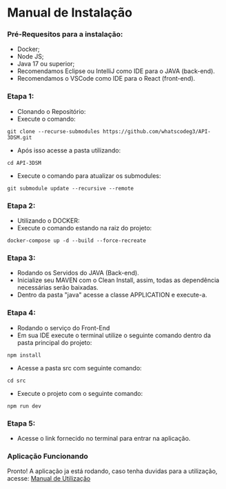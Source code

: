 
# Manual de Instalação

### Pré-Requesitos para a instalação:
- Docker; <br>
- Node JS; <br>
- Java 17 ou superior;<br>
- Recomendamos Eclipse ou IntelliJ como IDE para o JAVA (back-end).
- Recomendamos o VSCode como IDE para o React (front-end).

        
### Etapa 1:
- Clonando o Repositório:
- Execute o comando:
```
git clone --recurse-submodules https://github.com/whatscodeg3/API-3DSM.git
```
- Após isso acesse a pasta utilizando:
```
cd API-3DSM
```
- Execute o comando para atualizar os submodules:
```
git submodule update --recursive --remote
```

### Etapa 2:
- Utilizando o DOCKER:
- Execute o comando estando na raiz do projeto:
```
docker-compose up -d --build --force-recreate
```


### Etapa 3:
- Rodando os Servidos do JAVA (Back-end).
- Inicialize seu MAVEN com o Clean Install, assim, todas as dependência necessárias serão baixadas.
- Dentro da pasta "java" acesse a classe APPLICATION e execute-a.


### Etapa 4:
- Rodando o serviço do Front-End
- Em sua IDE execute o terminal utilize o seguinte comando dentro da pasta principal do projeto:
```
npm install
```
- Acesse a pasta src com seguinte comando:
```
cd src
```
- Execute o projeto com o seguinte comando:
```
npm run dev
```


### Etapa 5:
- Acesse o link fornecido no terminal para entrar na aplicação.

### Aplicação Funcionando
Pronto! A aplicação ja está rodando, caso tenha duvidas para a utilização, acesse:
[Manual de Utilização](https://github.com/whatscodeg3/API-3DSM/blob/main/doc/manuais/utilização.md)






